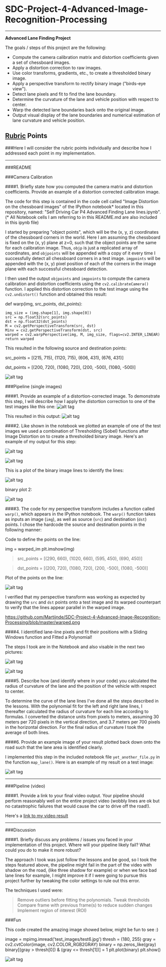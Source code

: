 # SDC-Project-4-Advanced-Image-Recognition-Processing

---

**Advanced Lane Finding Project**

The goals / steps of this project are the following:

* Compute the camera calibration matrix and distortion coefficients given a set of chessboard images.
* Apply a distortion correction to raw images.
* Use color transforms, gradients, etc., to create a thresholded binary image.
* Apply a perspective transform to rectify binary image ("birds-eye view").
* Detect lane pixels and fit to find the lane boundary.
* Determine the curvature of the lane and vehicle position with respect to center.
* Warp the detected lane boundaries back onto the original image.
* Output visual display of the lane boundaries and numerical estimation of lane curvature and vehicle position.

## [Rubric](https://review.udacity.com/#!/rubrics/571/view) Points
###Here I will consider the rubric points individually and describe how I addressed each point in my implementation.  

---
###README 

###Camera Calibration

####1. Briefly state how you computed the camera matrix and distortion coefficients. Provide an example of a distortion corrected calibration image.

The code for this step is contained in the code cell called "Image Distortion on the chessboard images" of the IPython notebook* located in this repository, named: "Self Driving Car P4 Advanced Finding Lane lines.ipynb". 
(* All Notebook cells I am referring to in this README.md are also included in this ipynb file) 

I started by preparing "object points", which will be the (x, y, z) coordinates of the chessboard corners in the world. Here I am assuming the chessboard is fixed on the (x, y) plane at z=0, such that the object points are the same for each calibration image.  Thus, `objp` is just a replicated array of coordinates, and `objpoints` will be appended with a copy of it every time I successfully detect all chessboard corners in a test image.  `imgpoints` will be appended with the (x, y) pixel position of each of the corners in the image plane with each successful chessboard detection.  

I then used the output `objpoints` and `imgpoints` to compute the camera calibration and distortion coefficients using the `cv2.calibrateCamera()` function.  I applied this distortion correction to the test image using the `cv2.undistort()` function and obtained this result: 

 def warp(img, src_points, dst_points):
    
    img_size = (img.shape[1], img.shape[0])
    src = np.float32(src_points)
    dst = np.float32(dst_points)
    M = cv2.getPerspectiveTransform(src, dst)
    Minv = cv2.getPerspectiveTransform(dst, src)
    warped = cv2.warpPerspective(img, M, img_size, flags=cv2.INTER_LINEAR)
    return warped   
    
This resulted in the following source and destination points:
    
src_points = [(215, 715), (1120, 715), (606, 431), (676, 431)]

dst_points = [(200, 720), (1080, 720), (200, -500), (1080, -500)]

![alt tag](https://github.com/Martijnde/SDC-Project-4-Advanced-Image-Recognition-Processing/blob/master/chessboard_output.JPG?raw=true)

###Pipeline (single images)

####1. Provide an example of a distortion-corrected image.
To demonstrate this step, I will describe how I apply the distortion correction to one of the test images like this one:
![alt tag](https://github.com/Martijnde/SDC-Project-4-Advanced-Image-Recognition-Processing/blob/master/straight_lines1.jpg?raw=true)

This resulted in this output:
![alt tag](https://github.com/Martijnde/SDC-Project-4-Advanced-Image-Recognition-Processing/blob/master/Image_Distortion_output.JPG?raw=true)

####2. Like shown in the notebook we plotted an example of one of the test images we used a combination of Thresholding (Sobel) functions after Image Distortion on to create a thresholded binary image. Here's an example of my output for this step:

![alt tag](https://github.com/Martijnde/SDC-Project-4-Advanced-Image-Recognition-Processing/blob/master/Binary_test_image_output.png?raw=true)

![alt tag](https://github.com/Martijnde/SDC-Project-4-Advanced-Image-Recognition-Processing/blob/master/Binary%20Warped%20images.JPG?raw=true)

This is a plot of the binary image lines to identify the lines:

![alt tag](https://github.com/Martijnde/SDC-Project-4-Advanced-Image-Recognition-Processing/blob/master/plot_binary_image.JPG?raw=true)

binary plot 2:

![alt tag](https://github.com/Martijnde/SDC-Project-4-Advanced-Image-Recognition-Processing/blob/master/Binary%20view.JPG?raw=true)


####3. The code for my perspective transform includes a function called `warp()`, which appears in the IPython notebook. The `warp()` function takes as inputs an image (`img`), as well as source (`src`) and destination (`dst`) points.  I chose the hardcode the source and destination points in the following manner:

Code to define the points on the line:

img = warped_im
plt.imshow(img)

> src_points = [(290, 660), (1020, 660), (595, 450), (690, 450)]

> dst_points = [(200, 720), (1080, 720), (200, -500), (1080, -500)]

Plot of the points on the line:

![alt tag](https://github.com/Martijnde/SDC-Project-4-Advanced-Image-Recognition-Processing/blob/master/line%20points.png?raw=true)

I verified that my perspective transform was working as expected by drawing the `src` and `dst` points onto a test image and its warped counterpart to verify that the lines appear parallel in the warped image.

https://github.com/Martijnde/SDC-Project-4-Advanced-Image-Recognition-Processing/blob/master/warped.png


####4. I identified lane-line pixels and fit their positions with a Sliding Windows function and Fitted a Polynomial! 

The steps I took are in the Notebook and also visable in the next two pictures:

![alt tag](https://github.com/Martijnde/SDC-Project-4-Advanced-Image-Recognition-Processing/blob/master/color_fit_lines_new.jpg?raw=true)

![alt tag](https://github.com/Martijnde/SDC-Project-4-Advanced-Image-Recognition-Processing/blob/master/color_fit_lines_newer.jpg?raw=true)


####5. Describe how (and identify where in your code) you calculated the radius of curvature of the lane and the position of the vehicle with respect to center.

To determine the curve of the lane lines I've done all the steps described in the lessons. With the polynomial fit for the left and right lane lines, I thereafter calculated the radius of curvature for each line according to formulas. I converted the distance units from pixels to meters, assuming 30 meters per 720 pixels in the vertical direction, and 3.7 meters per 700 pixels in the horizontal direction. For the final radius of curvature I took the average of both lines.

####6. Provide an example image of your result plotted back down onto the road such that the lane area is identified clearly.

I implemented this step in the included notebook file `yet_another_file.py` in the function `map_lane()`.  Here is an example of my result on a test image:

![alt tag](https://github.com/Martijnde/SDC-Project-4-Advanced-Image-Recognition-Processing/blob/master/warped.png?raw=true)

---

###Pipeline (video)

####1. Provide a link to your final video output.  Your pipeline should perform reasonably well on the entire project video (wobbly lines are ok but no catastrophic failures that would cause the car to drive off the road!).

Here's a [link to my video result](./project_video.mp4)

---

###Discussion

####1. Briefly discuss any problems / issues you faced in your implementation of this project.  Where will your pipeline likely fail?  What could you do to make it more robust?

The approach I took was just follow the lessons and be good, so I took the steps featured above, the pipeline might fail in the part of the video with shadow on the road, (like three shadow for example) or when we face bad lane lines for example, I might improve it if I were going to pursue this project further by tweaking the color settings to rule out this error.  

The techniques I used were:

> Remove outliers before fitting the polynomials.
> Tweak thresholds
> Compare frame with previous frame(s) to reduce sudden changes
> Implement region of interest (ROI)


###Fun

This code created the amazing image showed below, might be fun to see :)

image = mpimg.imread('test_images/test6.jpg')
thresh = (180, 255)
gray = cv2.cvtColor(image, cv2.COLOR_RGB2GRAY)
binary = np.zeros_like(gray)
binary[(gray > thresh[0]) & (gray <= thresh[1])] = 1
plt.plot(binary)
plt.show()

![alt tag](https://github.com/Martijnde/SDC-Project-4-Advanced-Image-Recognition-Processing/blob/master/Fun.JPG?raw=true)
